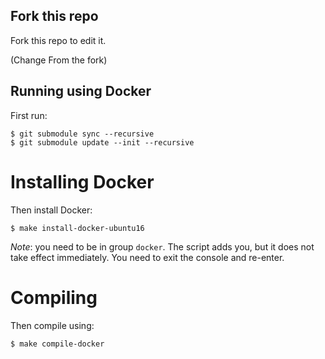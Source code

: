 ## Fork this repo

Fork this repo to edit it.

(Change From the fork)

## Running using Docker

First run:

    $ git submodule sync --recursive
    $ git submodule update --init --recursive

# Installing Docker

Then install Docker:

    $ make install-docker-ubuntu16

*Note*: you need to be in group `docker`. The script adds you, but it does not take effect immediately. You need to exit the console and re-enter.

# Compiling

Then compile using:

    $ make compile-docker
